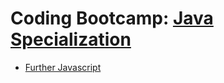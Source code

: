 # Coding Bootcamp: [Java Specialization](https://codeandwork.github.io/courses/java-p.html)

- [Further Javascript](https://github.com/george-sp/coding_bootcamp-java/tree/further_javascript)